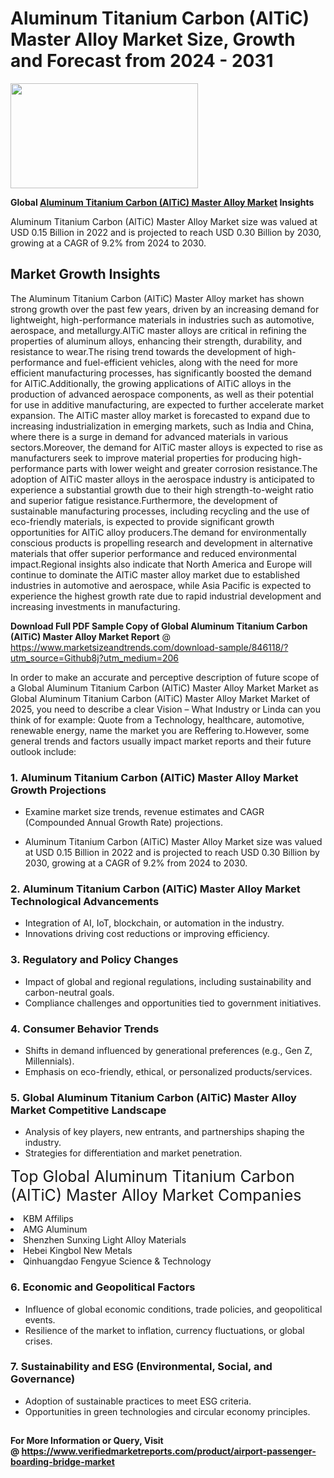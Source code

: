 <H1>Aluminum Titanium Carbon (AlTiC) Master Alloy Market Size, Growth and Forecast from 2024 - 2031</H1><img class="aligncenter size-medium wp-image-584254" src="https://thirdeyenews.in/wp-content/uploads/2024/09/Global-Market-Research-300x168.jpeg" alt="" width="300" height="168" /><p><strong>Global&nbsp;<a href="https://www.marketsizeandtrends.com/download-sample/846118/?utm_source=Github8j?utm_medium=206">Aluminum Titanium Carbon (AlTiC) Master Alloy Market</a> Insights</strong></p><p>Aluminum Titanium Carbon (AlTiC) Master Alloy Market size was valued at USD 0.15 Billion in 2022 and is projected to reach USD 0.30 Billion by 2030, growing at a CAGR of 9.2% from 2024 to 2030.</p><p><h2>Market Growth Insights</h2> The Aluminum Titanium Carbon (AlTiC) Master Alloy market has shown strong growth over the past few years, driven by an increasing demand for lightweight, high-performance materials in industries such as automotive, aerospace, and metallurgy.AlTiC master alloys are critical in refining the properties of aluminum alloys, enhancing their strength, durability, and resistance to wear.The rising trend towards the development of high-performance and fuel-efficient vehicles, along with the need for more efficient manufacturing processes, has significantly boosted the demand for AlTiC.Additionally, the growing applications of AlTiC alloys in the production of advanced aerospace components, as well as their potential for use in additive manufacturing, are expected to further accelerate market expansion. The AlTiC master alloy market is forecasted to expand due to increasing industrialization in emerging markets, such as India and China, where there is a surge in demand for advanced materials in various sectors.Moreover, the demand for AlTiC master alloys is expected to rise as manufacturers seek to improve material properties for producing high-performance parts with lower weight and greater corrosion resistance.The adoption of AlTiC master alloys in the aerospace industry is anticipated to experience a substantial growth due to their high strength-to-weight ratio and superior fatigue resistance.Furthermore, the development of sustainable manufacturing processes, including recycling and the use of eco-friendly materials, is expected to provide significant growth opportunities for AlTiC alloy producers.The demand for environmentally conscious products is propelling research and development in alternative materials that offer superior performance and reduced environmental impact.Regional insights also indicate that North America and Europe will continue to dominate the AlTiC master alloy market due to established industries in automotive and aerospace, while Asia Pacific is expected to experience the highest growth rate due to rapid industrial development and increasing investments in manufacturing.</p><p><span class=""><strong>Download Full PDF Sample Copy of Global Aluminum Titanium Carbon (AlTiC) Master Alloy Market Report</strong> @ <a href="https://www.marketsizeandtrends.com/download-sample/846118/?utm_source=Github8j?utm_medium=206" target="_blank">https://www.marketsizeandtrends.com/download-sample/846118/?utm_source=Github8j?utm_medium=206</a></span></p><p>In order to make an accurate and perceptive description of future scope of a Global&nbsp;Aluminum Titanium Carbon (AlTiC) Master Alloy Market Market as Global&nbsp;Aluminum Titanium Carbon (AlTiC) Master Alloy Market Market of 2025, you need to describe a clear Vision &ndash; What Industry or Linda can you think of for example: Quote from a Technology, healthcare, automotive, renewable energy, name the market you are Reffering to.However, some general trends and factors usually impact market reports and their future outlook include:</p><h3>1.&nbsp;<strong>Aluminum Titanium Carbon (AlTiC) Master Alloy Market Growth Projections</strong></h3><ul><li>Examine market size trends, revenue estimates and CAGR (Compounded Annual Growth Rate) projections.</li><li><p>Aluminum Titanium Carbon (AlTiC) Master Alloy Market size was valued at USD 0.15 Billion in 2022 and is projected to reach USD 0.30 Billion by 2030, growing at a CAGR of 9.2% from 2024 to 2030.</p></li></ul><h3>2.&nbsp;<strong>Aluminum Titanium Carbon (AlTiC) Master Alloy Market Technological Advancements</strong></h3><ul><li>Integration of AI, IoT, blockchain, or automation in the industry.</li><li>Innovations driving cost reductions or improving efficiency.</li></ul><h3>3.&nbsp;<strong>Regulatory and Policy Changes</strong></h3><ul><li>Impact of global and regional regulations, including sustainability and carbon-neutral goals.</li><li>Compliance challenges and opportunities tied to government initiatives.</li></ul><h3>4.&nbsp;<strong>Consumer Behavior Trends</strong></h3><ul><li>Shifts in demand influenced by generational preferences (e.g., Gen Z, Millennials).</li><li>Emphasis on eco-friendly, ethical, or personalized products/services.</li></ul><h3>5.&nbsp;<strong>Global Aluminum Titanium Carbon (AlTiC) Master Alloy Market Competitive Landscape</strong></h3><ul><li>Analysis of key players, new entrants, and partnerships shaping the industry.</li><li>Strategies for differentiation and market penetration.</li></ul><p data-pm-slice="1 1 []"><span style="color: inherit; font-family: inherit; font-size: 25px;">Top Global Aluminum Titanium Carbon (AlTiC) Master Alloy Market Companies</span></p><div class="" data-test-id=""><p><li>KBM Affilips</li><li> AMG Aluminum</li><li> Shenzhen Sunxing Light Alloy Materials</li><li> Hebei Kingbol New Metals</li><li> Qinhuangdao Fengyue Science & Technology</li></p></div><h3>6.&nbsp;<strong>Economic and Geopolitical Factors</strong></h3><ul><li>Influence of global economic conditions, trade policies, and geopolitical events.</li><li>Resilience of the market to inflation, currency fluctuations, or global crises.</li></ul><h3>7.&nbsp;<strong>Sustainability and ESG (Environmental, Social, and Governance)</strong></h3><ul><li>Adoption of sustainable practices to meet ESG criteria.</li><li>Opportunities in green technologies and circular economy principles.</li></ul><h2><strong style="font-size: 14px;">For More Information or Query, Visit @&nbsp;</strong><a style="background-color: #ffffff; font-size: 14px;" href="https://www.marketsizeandtrends.com/report/aluminum-titanium-carbon-altic-master-alloy-market/" target="_blank">https://www.verifiedmarketreports.com/product/airport-passenger-boarding-bridge-market</a></h2>